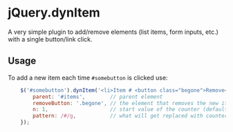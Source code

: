 jQuery.dynItem
==============

A very simple plugin to add/remove elements (list items, form inputs, etc.)
with a single button/link click.

Usage
-----

To add a new item each time `#somebutton` is clicked use:

```js
    $('#somebutton').dynItem('<li>Item # <button class="begone">Remove</button></li>', {
        parent: '#items',        // parent element
        removeButton: '.begone', // the element that removes the new item (default '.remove')
        n: 1,                    // start value of the counter (default: 0)
        pattern: /#/g,           // what will get replaced with counter value (default: $n$)
    });
```

